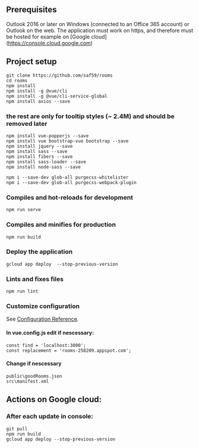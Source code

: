 ## Prerequisites
   Outlook 2016 or later on Windows (connected to an Office 365 account) or Outlook on the web.
   The application must work on https, and therefore must be hosted for example on [Google cloud] (https://console.cloud.google.com)
## Project setup
```
git clone https://github.com/saf59/rooms 
cd rooms
npm install
npm install -g @vue/cli
npm install -g @vue/cli-service-global
npm install axios --save
``` 
### the rest are only for tooltip styles (~ 2.4M) and should be removed later
``` 
npm install vue-popperjs --save
npm install vue bootstrap-vue bootstrap --save 
npm install jquery --save
npm install sass --save
npm install fibers --save
npm install sass-loader --save
npm install node-sass --save

npm i --save-dev glob-all purgecss-whitelister
npm i --save-dev glob-all purgecss-webpack-plugin
```

### Compiles and hot-reloads for development
```
npm run serve
```

### Compiles and minifies for production
```
npm run build
```
### Deploy the application
```
gcloud app deploy  --stop-previous-version
```

### Lints and fixes files
```
npm run lint
```

### Customize configuration
See [Configuration Reference](https://cli.vuejs.org/config/).
#### In vue.config.js edit if nescessary:
```
const find = 'localhost:3000';
const replacement = 'rooms-258209.appspot.com';
```
#### Change if nescessary
```
public\goodRooms.json 
src\manifest.xml
```

## Actions on Google cloud: 

### After each update in console:
```
git pull
npm run build
gcloud app deploy --stop-previous-version
```
